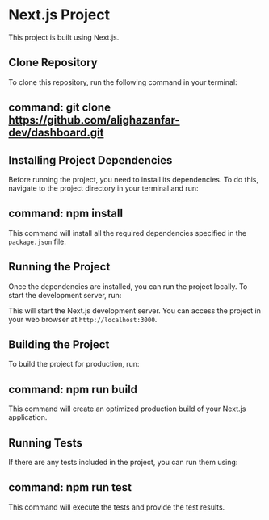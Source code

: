 # Next.js Project

This project is built using Next.js.

## Clone Repository

To clone this repository, run the following command in your terminal:

## command: git clone https://github.com/alighazanfar-dev/dashboard.git


## Installing Project Dependencies

Before running the project, you need to install its dependencies. To do this, navigate to the project directory in your terminal and run:


## command: npm install

This command will install all the required dependencies specified in the `package.json` file.

## Running the Project

Once the dependencies are installed, you can run the project locally. To start the development server, run:


This will start the Next.js development server. You can access the project in your web browser at `http://localhost:3000`.

## Building the Project

To build the project for production, run:   

## command: npm run build

This command will create an optimized production build of your Next.js application.

## Running Tests

If there are any tests included in the project, you can run them using:


## command: npm run test

This command will execute the tests and provide the test results.

